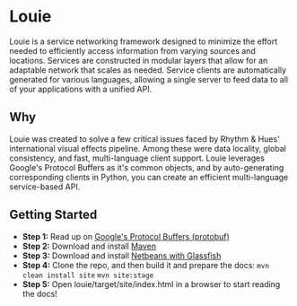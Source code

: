 # Louie
Louie is a service networking framework designed to minimize the effort needed to efficiently access information from varying sources and locations.  Services are constructed in modular layers that allow for an adaptable network that
scales as needed. Service clients are automatically generated for various languages, allowing a single server to feed data to all of your applications with a unified API.

## Why
Louie was created to solve a few critical issues faced by Rhythm & Hues' international visual effects pipeline. Among these were data locality, global consistency, and fast, multi-language client support. Louie leverages Google's Protocol Buffers as it's common objects, and by auto-generating corresponding clients in Python, you can create an efficient multi-language service-based API.

## Getting Started
* **Step 1:** Read up on [Google's Protocol Buffers (protobuf)](https://developers.google.com/protocol-buffers/docs/overview)
* **Step 2:** Download and install [Maven](http://maven.apache.org/download.cgi)
* **Step 3:** Download and install [Netbeans with Glassfish](https://netbeans.org/downloads/)
* **Step 4:** Clone the repo, and then build it and prepare the docs:
```mvn clean install site```
```mvn site:stage```
* **Step 5:** Open louie/target/site/index.html in a browser to start reading the docs!

